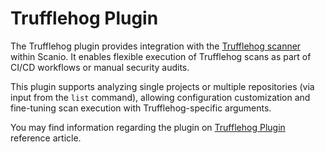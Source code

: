 # Trufflehog Plugin
The Trufflehog plugin provides integration with the [Trufflehog scanner](https://github.com/trufflesecurity/trufflehog) within Scanio. It enables flexible execution of Trufflehog scans as part of CI/CD workflows or manual security audits.

This plugin supports analyzing single projects or multiple repositories (via input from the `list` command), allowing configuration customization and fine-tuning scan execution with Trufflehog-specific arguments.

You may find information regarding the plugin on [Trufflehog Plugin](/docs/reference/plugin-trufflehog.md) reference article.
